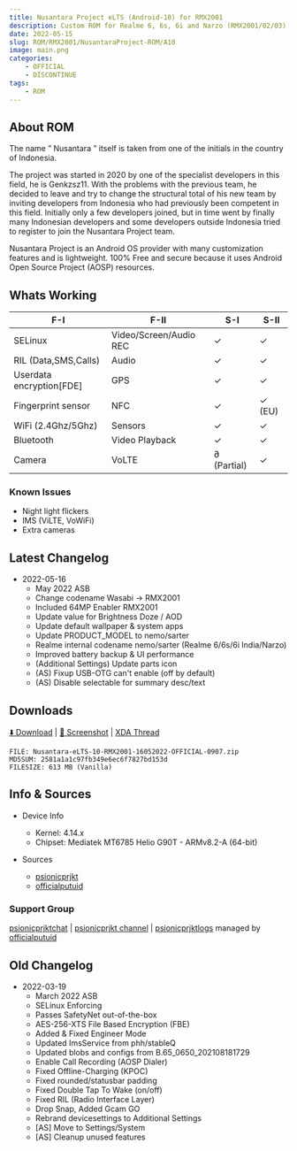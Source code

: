 ```yaml
---
title: Nusantara Project eLTS (Android-10) for RMX2001
description: Custom ROM for Realme 6, 6s, 6i and Narzo (RMX2001/02/03)
date: 2022-05-15
slug: ROM/RMX2001/NusantaraProject-ROM/A10
image: main.png
categories:
    - OFFICIAL
    - DISCONTINUE
tags:
    - ROM
---
```


## About ROM
The name ” Nusantara ” itself is taken from one of the initials in the country of Indonesia.

The project was started in 2020 by one of the specialist developers in this field, he is Genkzsz11. With the problems with the previous team, he decided to leave and try to change the structural total of his new team by inviting developers from Indonesia who had previously been competent in this field. Initially only a few developers joined, but in time went by finally many Indonesian developers and some developers outside Indonesia tried to register to join the Nusantara Project team.

Nusantara Project is an Android OS provider with many customization features and is lightweight. 100% Free and secure because it uses Android Open Source Project (AOSP) resources.

## Whats Working
F-I | F-II | S-I | S-II
---------|---------|---------|---------
SELinux | Video/Screen/Audio REC | ✓ | ✓
RIL (Data,SMS,Calls) | Audio | ✓ | ✓
Userdata encryption[FDE] | GPS | ✓ | ✓
Fingerprint sensor | NFC | ✓ | ✓ (EU)
WiFi (2.4Ghz/5Ghz) | Sensors | ✓ | ✓
Bluetooth | Video Playback | ✓ | ✓
Camera | VoLTE | ∂ (Partial) | ✓

### Known Issues
* Night light flickers
* IMS (ViLTE, VoWiFi)
* Extra cameras

## Latest Changelog
* 2022-05-16
  * May 2022 ASB
  * Change codename Wasabi → RMX2001
  * Included 64MP Enabler RMX2001
  * Update value for Brightness Doze / AOD
  * Update default wallpaper & system apps
  * Update PRODUCT_MODEL to nemo/sarter
  * Realme internal codename nemo/sarter (Realme 6/6s/6i India/Narzo)
  * Improved battery backup & UI performance
  * (Additional Settings) Update parts icon
  * (AS) Fixup USB-OTG can't enable (off by default)
  * (AS) Disable selectable for summary desc/text

## Downloads
[⬇️ Download](https://sourceforge.net/projects/psionicprjkt/files/RMX2001/NusantaraROM-A10/Nusantara_eLTS-10-RMX2001-16052022-OFFICIAL-0907.zip/download) | [🌆 Screenshot](https://t.me/psionicprjkt/358) | [XDA Thread](https://forum.xda-developers.com)

```
FILE: Nusantara-eLTS-10-RMX2001-16052022-OFFICIAL-0907.zip
MD5SUM: 2581a1a1c97fb349e6ec6f7827bd153d
FILESIZE: 613 MB (Vanilla)
```

## Info & Sources
* Device Info
  * Kernel: 4.14.x
  * Chipset: Mediatek MT6785 Helio G90T - ARMv8.2-A (64-bit)

* Sources
  * [psionicprjkt](https://github.com/psionicprjkt)
  * [officialputuid](https://github.com/officialputuid)

### Support Group
[psionicprjktchat](https://t.me/psionicprjktchat) | [psionicprjkt channel](https://t.me/psionicprjkt) | [psionicprjktlogs](https://t.me/psionicprjktlogs) managed by [officialputuid](https://t.me/officialputuid)

## Old Changelog
* 2022-03-19
  * March 2022 ASB
  * SELinux Enforcing
  * Passes SafetyNet out-of-the-box
  * AES-256-XTS File Based Encryption (FBE)
  * Added & Fixed Engineer Mode
  * Updated ImsService from phh/stableQ
  * Updated blobs and configs from B.65_0650_202108181729
  * Enable Call Recording (AOSP Dialer)
  * Fixed Offline-Charging (KPOC)
  * Fixed rounded/statusbar padding 
  * Fixed Double Tap To Wake (on/off)
  * Fixed RIL (Radio Interface Layer)
  * Drop Snap, Added Gcam GO
  * Rebrand devicesettings to Additional Settings
  * [AS] Move to Settings/System
  * [AS] Cleanup unused features
